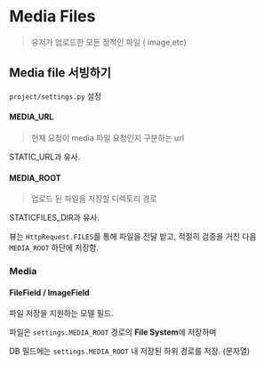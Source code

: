 

# Media Files

> 유저가 업로드한 모든 정적인 파일 ( image,etc)

## Media file 서빙하기

`project/settings.py` 설정

#### MEDIA_URL

> 현재 요청이 media 파일 요청인지 구분하는 url

STATIC_URL과 유사.

#### MEDIA_ROOT

> 업로드 된 파일을 저장할 디렉토리 경로

STATICFILES_DIR과 유사.



뷰는 `HttpRequest.FILES`를 통해 파일을 전달 받고, 적절히  검증을 거친 다음 `MEDIA_ROOT` 하단에 저장함.

### Media

#### FileField / ImageField

파일 저장을 지원하는 모델 필드.

파일은 `settings.MEDIA_ROOT` 경로의 <b>File System</b>에 저장하며

DB 필드에는 `settings.MEDIA_ROOT` 내 저장된 하위 경로를 저장. (문자열)





 